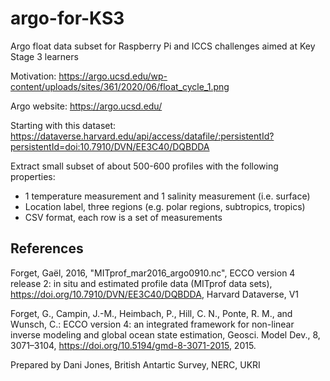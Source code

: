 # argo-for-KS3
Argo float data subset for Raspberry Pi and ICCS challenges aimed at Key Stage 3 learners

Motivation:
https://argo.ucsd.edu/wp-content/uploads/sites/361/2020/06/float_cycle_1.png

Argo website:
https://argo.ucsd.edu/

Starting with this dataset: 
https://dataverse.harvard.edu/api/access/datafile/:persistentId?persistentId=doi:10.7910/DVN/EE3C40/DQBDDA

Extract small subset of about 500-600 profiles with the following properties:
- 1 temperature measurement and 1 salinity measurement (i.e. surface)
- Location label, three regions (e.g. polar regions, subtropics, tropics) 
- CSV format, each row is a set of measurements 

## References

Forget, Gaël, 2016, "MITprof_mar2016_argo0910.nc", ECCO version 4 release 2: in situ and estimated profile data (MITprof data sets), https://doi.org/10.7910/DVN/EE3C40/DQBDDA, Harvard Dataverse, V1

Forget, G., Campin, J.-M., Heimbach, P., Hill, C. N., Ponte, R. M., and Wunsch, C.: ECCO version 4: an integrated framework for non-linear inverse modeling and global ocean state estimation, Geosci. Model Dev., 8, 3071–3104, https://doi.org/10.5194/gmd-8-3071-2015, 2015.

Prepared by Dani Jones, British Antartic Survey, NERC, UKRI
